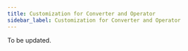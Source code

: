 ```yaml
---
title: Customization for Converter and Operator
sidebar_label: Customization for Converter and Operator
---
```


To be updated.
